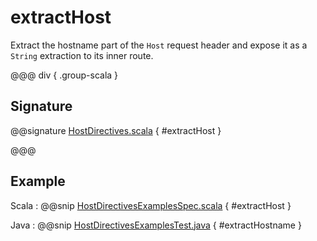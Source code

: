 # extractHost

Extract the hostname part of the `Host` request header and expose it as a `String` extraction
to its inner route.

@@@ div { .group-scala }

## Signature

@@signature [HostDirectives.scala](/akka-http/src/main/scala/akka/http/scaladsl/server/directives/HostDirectives.scala) { #extractHost }

@@@

## Example

Scala
:  @@snip [HostDirectivesExamplesSpec.scala]($test$/scala/docs/http/scaladsl/server/directives/HostDirectivesExamplesSpec.scala) { #extractHost }

Java
:  @@snip [HostDirectivesExamplesTest.java]($test$/java/docs/http/javadsl/server/directives/HostDirectivesExamplesTest.java) { #extractHostname }
